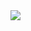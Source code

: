 <img src="https://github.com/CrisLobos/Imagenes/blob/main/_7dbe8588-0f7b-4d90-956d-2e909cc23e1a.jpg?raw=true" >


